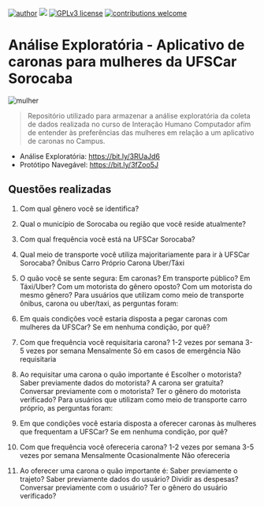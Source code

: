 [![author](https://img.shields.io/badge/author-dani-red.svg)](https://www.linkedin.com/in/daniele-santiago/) [![](https://img.shields.io/badge/python-3.7+-blue.svg)](https://www.python.org/downloads/release/python-365/) [![GPLv3 license](https://img.shields.io/badge/License-GPLv3-blue.svg)](http://perso.crans.org/besson/LICENSE.html) [![contributions welcome](https://img.shields.io/badge/contributions-welcome-brightgreen.svg?style=flat)](https://github.com/danielesantiago/Interacao-Humano-Computador)

# Análise Exploratória - Aplicativo de caronas para mulheres da UFSCar Sorocaba


<img src="Arquivos/woman.jpg" alt="mulher">

> Repositório utilizado para armazenar a análise exploratória da coleta de dados realizada no curso de Interação Humano Computador afim de entender às preferências das mulheres em relação a um aplicativo de caronas no Campus. 

* Análise Exploratória: https://bit.ly/3RUaJd6
* Protótipo Navegável: https://bit.ly/3fZoo5J

## Questões realizadas
1. Com qual gênero você se identifica?
2. Qual o município de Sorocaba ou região que você reside atualmente?
3. Com qual frequência você está na UFSCar Sorocaba?
4. Qual meio de transporte você utiliza majoritariamente para ir à UFSCar Sorocaba?
Ônibus
Carro Próprio
Carona
Uber/Táxi
5. O quão você se sente segura:
Em caronas?
Em transporte público?
Em Táxi/Uber?
Com um motorista do gênero oposto?
Com um motorista do mesmo gênero?
Para usuários que utilizam como meio de transporte ônibus, carona ou uber/taxi, as perguntas foram:

6. Em quais condições você estaria disposta a pegar caronas com mulheres da UFSCar? Se em nenhuma condição, por quê?
7. Com que frequência você requisitaria carona?
1-2 vezes por semana
3-5 vezes por semana
Mensalmente
Só em casos de emergência
Não requisitaria
8. Ao requisitar uma carona o quão importante é
Escolher o motorista?
Saber previamente dados do motorista?
A carona ser gratuita?
Conversar previamente com o motorista?
Ter o gênero do motorista verificado?
Para usuários que utilizam como meio de transporte carro próprio, as perguntas foram:

6. Em que condições você estaria disposta a oferecer caronas às mulheres que frequentam a UFSCar? Se em nenhuma condição, por quê?
7. Com que frequência você ofereceria carona?
1-2 vezes por semana
3-5 vezes por semana
Mensalmente
Ocasionalmente
Não ofereceria
8. Ao oferecer uma carona o quão importante é:
Saber previamente o trajeto?
Saber previamente dados do usuário?
Dividir as despesas?
Conversar previamente com o usuário?
Ter o gênero do usuário verificado?





